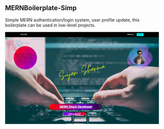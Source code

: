 ## MERNBoilerplate-Simp
  Simple MERN authentication/login system, user profile update, this boilerplate can be used in low-level projects. 

![homepage](/Ui.png)

